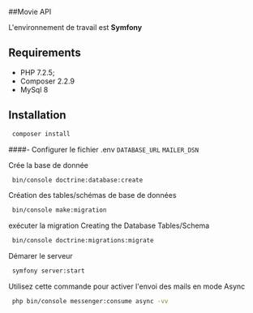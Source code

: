 ##Movie API

L'environnement de travail est **Symfony**

Requirements
------------

* PHP 7.2.5;
* Composer 2.2.9
* MySql 8


Installation
------------

```bash
 composer install
```


####- Configurer le fichier .env 
`DATABASE_URL`
`MAILER_DSN`


Crée la base de donnée
```bash
 bin/console doctrine:database:create
```


Création des tables/schémas de base de données
```bash
 bin/console make:migration
```

exécuter la migration
Creating the Database Tables/Schema
```bash
 bin/console doctrine:migrations:migrate
```

Démarer le serveur
```bash
 symfony server:start
```


Utilisez cette commande pour activer l'envoi des mails en mode Async
```bash
 php bin/console messenger:consume async -vv
```
